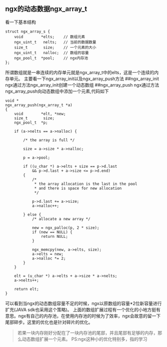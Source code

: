 ## ngx的动态数据ngx_array_t
看一下基本结构
```
struct ngx_array_s {
    void        *elts;    // 数组元素
    ngx_uint_t   nelts;   // 当前的数据数量
    size_t       size;    // 一个元素的大小
    ngx_uint_t   nalloc;  // 数组的容量
    ngx_pool_t  *pool;    // ngx内存池
};
```
所谓数组就是一串连续的内存单元就是ngx_array_t中的elts，这是一个连续的内存单元。
主要看一下ngx_array_init以及ngx_array_push方法
##ngx_array_init
ngx通过方法ngx_array_init创建一个动态数组
##ngx_array_push
ngx通过方法ngx_array_push向动态数组中添加一个元素,代码如下
```
void *
ngx_array_push(ngx_array_t *a)
{
    void        *elt, *new;
    size_t       size;
    ngx_pool_t  *p;

    if (a->nelts == a->nalloc) {

        /* the array is full */

        size = a->size * a->nalloc;

        p = a->pool;

        if ((u_char *) a->elts + size == p->d.last
            && p->d.last + a->size <= p->d.end)
        {
            /*
             * the array allocation is the last in the pool
             * and there is space for new allocation
             */

            p->d.last += a->size;
            a->nalloc++;

        } else {
            /* allocate a new array */

            new = ngx_palloc(p, 2 * size);
            if (new == NULL) {
                return NULL;
            }

            ngx_memcpy(new, a->elts, size);
            a->elts = new;
            a->nalloc *= 2;
        }
    }

    elt = (u_char *) a->elts + a->size * a->nelts;
    a->nelts++;

    return elt;
}

```
可以看到当ngx的动态数组容量不足的时候，ngx以原数组的容量*2位新容量进行扩充(JAVA sdk也采用这个策略)。
上面的数组扩展过程有一个优化的小地方挺有意思。ngx有自己的内存池，在使用内存池的时候为了效率，ngx会故意的留一下尾部碎步。这里的优化也是针对碎片的优化。
>若果一块内存刚好分配在了一块内存池的尾部，并且尾部有足够的内存，那么动态数组扩展一个元素。
PS:ngx这种小的优化特别多，指的学习


